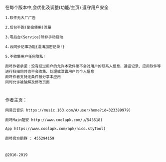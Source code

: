 在每个版本中,会优化及调整(功能/主页) 遵守用户安全
```
1.软件无大厂广告

2.后台不跑(偷偷使用)流量

3.零后台(Service)除非手动启动

4.云同步记事功能{混淆加密记录!}

5.不收集用户任何隐私!

颜咚作者承诺：没有经过用户的允许本软件绝不会对用户的联系人信息、通话记录、应用软件等进行扫描同时也不会收集、处理或泄露用户的个人信息
颜咚作者支持无条件被分享本应用
同时允许被破解及修改页面
```
# 

作者主页：
```
网易云音乐 https://music.163.com/#/user/home?id=323389979)

颜咚Main酷安 http://www.coolapk.com/u/545518)

App https://www.coolapk.com/apk/nico.styTool)

颜咚官方鹅群 : 455294159
```
# 
```
@2016-2019
```

